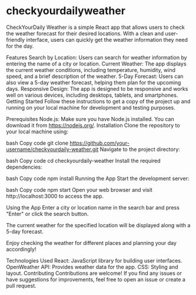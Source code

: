 # checkyourdailyweather
CheckYourDaily Weather is a simple React app that allows users to check the weather forecast for their desired locations. With a clean and user-friendly interface, users can quickly get the weather information they need for the day.

Features
Search by Location: Users can search for weather information by entering the name of a city or location.
Current Weather: The app displays the current weather conditions, including temperature, humidity, wind speed, and a brief description of the weather.
5-Day Forecast: Users can also view a 5-day weather forecast, helping them plan for the upcoming days.
Responsive Design: The app is designed to be responsive and works well on various devices, including desktops, tablets, and smartphones.
Getting Started
Follow these instructions to get a copy of the project up and running on your local machine for development and testing purposes.

Prerequisites
Node.js: Make sure you have Node.js installed. You can download it from https://nodejs.org/.
Installation
Clone the repository to your local machine using:

bash
Copy code
git clone https://github.com/your-username/checkyourdaily-weather.git
Navigate to the project directory:

bash
Copy code
cd checkyourdaily-weather
Install the required dependencies:

bash
Copy code
npm install
Running the App
Start the development server:

bash
Copy code
npm start
Open your web browser and visit http://localhost:3000 to access the app.

Using the App
Enter a city or location name in the search bar and press "Enter" or click the search button.

The current weather for the specified location will be displayed along with a 5-day forecast.

Enjoy checking the weather for different places and planning your day accordingly!

Technologies Used
React: JavaScript library for building user interfaces.
OpenWeather API: Provides weather data for the app.
CSS: Styling and layout.
Contributing
Contributions are welcome! If you find any issues or have suggestions for improvements, feel free to open an issue or create a pull request.
